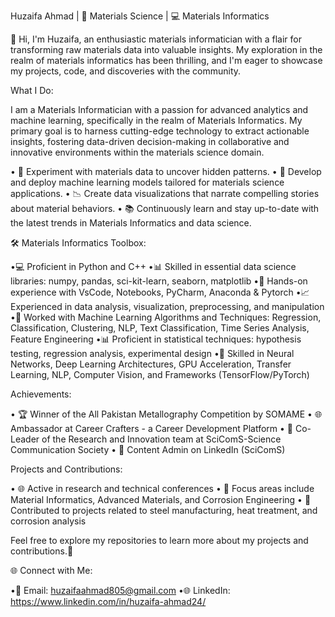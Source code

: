 Huzaifa Ahmad | 🧪  Materials Science | 💻 Materials Informatics

👋 Hi, I'm Huzaifa, an enthusiastic materials informatician with a flair for transforming raw materials data into valuable insights. My exploration in the realm of materials informatics has been thrilling, and I'm eager to showcase my projects, code, and discoveries with the community. 

What I Do:

I am a Materials Informatician with a passion for advanced analytics and machine learning, specifically in the realm of Materials Informatics. My primary goal is to harness cutting-edge technology to extract actionable insights, fostering data-driven decision-making in collaborative and innovative environments within the materials science domain.
  
• 🧪 Experiment with materials data to uncover hidden patterns.
• 🤖 Develop and deploy machine learning models tailored for materials science applications.
• 📉 Create data visualizations that narrate compelling stories about material behaviors.
• 📚 Continuously learn and stay up-to-date with the latest trends in Materials Informatics and data science.

🛠️ Materials Informatics Toolbox:

•💻 Proficient in Python and C++
•📊 Skilled in essential data science libraries: numpy, pandas, sci-kit-learn, seaborn, matplotlib
•🚀 Hands-on experience with VsCode, Notebooks, PyCharm, Anaconda & Pytorch
•📈 Experienced in data analysis, visualization, preprocessing, and manipulation
•🤖 Worked with Machine Learning Algorithms and Techniques: Regression, Classification, Clustering, NLP, Text Classification, Time Series Analysis, Feature Engineering
•📊 Proficient in statistical techniques: hypothesis testing, regression analysis, experimental design
•🧠 Skilled in Neural Networks, Deep Learning Architectures, GPU Acceleration, Transfer Learning, NLP, Computer Vision, and Frameworks (TensorFlow/PyTorch)

Achievements:

• 🏆 Winner of the All Pakistan Metallography Competition by SOMAME
• 🌐 Ambassador at Career Crafters - a Career Development Platform
• 🤝 Co-Leader of the Research and Innovation team at SciComS-Science Communication Society
• 📝 Content Admin on LinkedIn (SciComS)

Projects and Contributions:

• 🌐 Active in research and technical conferences
• 🌱 Focus areas include Material Informatics, Advanced Materials, and Corrosion Engineering
• 🤖 Contributed to projects related to steel manufacturing, heat treatment, and corrosion analysis

Feel free to explore my repositories to learn more about my projects and contributions.🌟

🌐 Connect with Me:

•📧 Email: huzaifaahmad805@gmail.com
•🌐 LinkedIn: https://www.linkedin.com/in/huzaifa-ahmad24/
